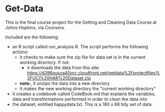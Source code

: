 # Get-Data
This is the final course project for the Getting and Cleaning Data Course at Johns Hopkins, via Coursera.

Included are the following:

* an R script called run_analysis.R. The script performs the following actions:
  + it checks to make sure the zip file for data set is in the current working directory. If not:
    + it downloads the data from this site: https://d396qusza40orc.cloudfront.net/getdata%2Fprojectfiles%2FUCI%20HAR%20Dataset.zip 
  + **note:**, it unzips the data into a new directory
  + it makes the new working directory the "current working directory"
* it creates a codebook called CodeBook.md that explains the variables, data and transformations performed in order to clean the data into
* the dataset, entitled happydata.txt. This is a 180 x 68 tidy set of data.


